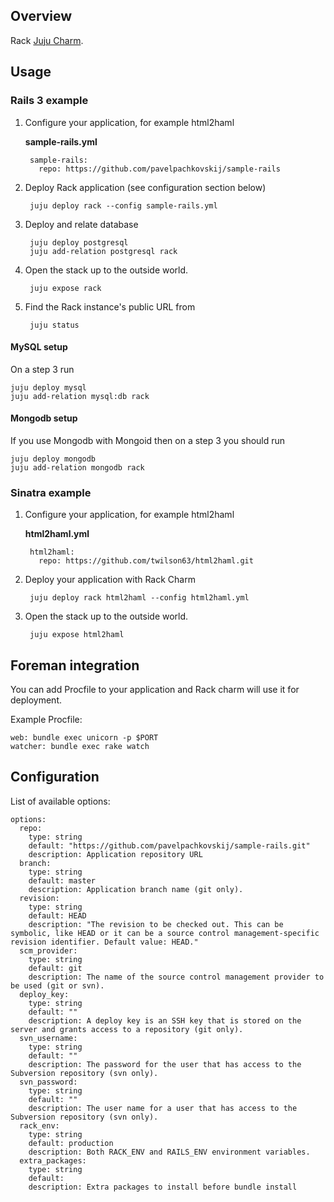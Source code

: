 ## Overview

Rack [Juju Charm](http://jujucharms.com/).

## Usage

### Rails 3 example

1. Configure your application, for example html2haml

    **sample-rails.yml**

        sample-rails:
          repo: https://github.com/pavelpachkovskij/sample-rails

2. Deploy Rack application (see configuration section below)

        juju deploy rack --config sample-rails.yml

3. Deploy and relate database

        juju deploy postgresql
        juju add-relation postgresql rack

4. Open the stack up to the outside world.

        juju expose rack

5. Find the Rack instance's public URL from

        juju status

#### MySQL setup

On a step 3 run

    juju deploy mysql
    juju add-relation mysql:db rack

#### Mongodb setup

If you use Mongodb with Mongoid then on a step 3 you should run

    juju deploy mongodb
    juju add-relation mongodb rack


### Sinatra example

1. Configure your application, for example html2haml

    **html2haml.yml**

        html2haml:
          repo: https://github.com/twilson63/html2haml.git

2. Deploy your application with Rack Charm

        juju deploy rack html2haml --config html2haml.yml

4. Open the stack up to the outside world.

        juju expose html2haml

## Foreman integration

You can add Procfile to your application and Rack charm will use it for deployment.

Example Procfile:

    web: bundle exec unicorn -p $PORT
    watcher: bundle exec rake watch

## Configuration

List of available options:

    options:
      repo:
        type: string
        default: "https://github.com/pavelpachkovskij/sample-rails.git"
        description: Application repository URL
      branch:
        type: string
        default: master
        description: Application branch name (git only).
      revision:
        type: string
        default: HEAD
        description: "The revision to be checked out. This can be symbolic, like HEAD or it can be a source control management-specific revision identifier. Default value: HEAD."
      scm_provider:
        type: string
        default: git
        description: The name of the source control management provider to be used (git or svn).
      deploy_key:
        type: string
        default: ""
        description: A deploy key is an SSH key that is stored on the server and grants access to a repository (git only).
      svn_username:
        type: string
        default: ""
        description: The password for the user that has access to the Subversion repository (svn only).
      svn_password:
        type: string
        default: ""
        description: The user name for a user that has access to the Subversion repository (svn only).
      rack_env:
        type: string
        default: production
        description: Both RACK_ENV and RAILS_ENV environment variables.
      extra_packages:
        type: string
        default:
        description: Extra packages to install before bundle install